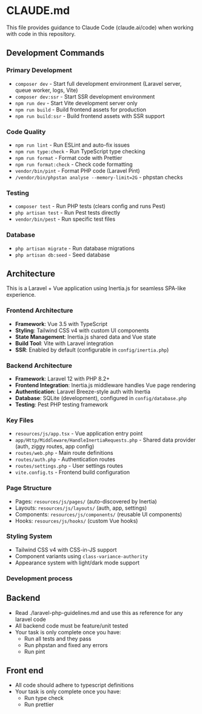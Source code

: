 # CLAUDE.md

This file provides guidance to Claude Code (claude.ai/code) when working with code in this repository.

## Development Commands

### Primary Development
- `composer dev` - Start full development environment (Laravel server, queue worker, logs, Vite)
- `composer dev:ssr` - Start SSR development environment
- `npm run dev` - Start Vite development server only
- `npm run build` - Build frontend assets for production
- `npm run build:ssr` - Build frontend assets with SSR support

### Code Quality
- `npm run lint` - Run ESLint and auto-fix issues
- `npm run type:check` - Run TypeScript type checking
- `npm run format` - Format code with Prettier
- `npm run format:check` - Check code formatting
- `vendor/bin/pint` - Format PHP code (Laravel Pint)
- `/vendor/bin/phpstan analyse --memory-limit=2G` - phpstan checks

### Testing
- `composer test` - Run PHP tests (clears config and runs Pest)
- `php artisan test` - Run Pest tests directly
- `vendor/bin/pest` - Run specific test files

### Database
- `php artisan migrate` - Run database migrations
- `php artisan db:seed` - Seed database

## Architecture

This is a Laravel + Vue application using Inertia.js for seamless SPA-like experience.

### Frontend Architecture
- **Framework**: Vue 3.5 with TypeScript
- **Styling**: Tailwind CSS v4 with custom UI components
- **State Management**: Inertia.js shared data and Vue state
- **Build Tool**: Vite with Laravel integration
- **SSR**: Enabled by default (configurable in `config/inertia.php`)

### Backend Architecture
- **Framework**: Laravel 12 with PHP 8.2+
- **Frontend Integration**: Inertia.js middleware handles Vue page rendering
- **Authentication**: Laravel Breeze-style auth with Inertia
- **Database**: SQLite (development), configured in `config/database.php`
- **Testing**: Pest PHP testing framework

### Key Files
- `resources/js/app.tsx` - Vue application entry point
- `app/Http/Middleware/HandleInertiaRequests.php` - Shared data provider (auth, ziggy routes, app config)
- `routes/web.php` - Main route definitions
- `routes/auth.php` - Authentication routes
- `routes/settings.php` - User settings routes
- `vite.config.ts` - Frontend build configuration

### Page Structure
- Pages: `resources/js/pages/` (auto-discovered by Inertia)
- Layouts: `resources/js/layouts/` (auth, app, settings)
- Components: `resources/js/components/` (reusable UI components)
- Hooks: `resources/js/hooks/` (custom Vue hooks)

### Styling System
- Tailwind CSS v4 with CSS-in-JS support
- Component variants using `class-variance-authority`
- Appearance system with light/dark mode support

### Development process

## Backend
- Read ./laravel-php-guidelines.md and use this as reference for any laravel code
- All backend code must be feature/unit tested
- Your task is only complete once you have:
  - Run all tests and they pass
  - Run phpstan and fixed any errors
  - Run pint

## Front end
- All code should adhere to typescript definitions
- Your task is only complete once you have:
  - Run type check
  - Run prettier

